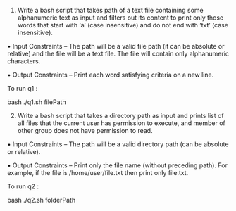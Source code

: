 1. Write a bash script that takes path of a text file containing some alphanumeric text as input and filters out its content to print only those words that start with ‘a’ (case insensitive) and do not end with ‘txt’ (case insensitive).

• Input Constraints – The path will be a valid file path (it can be absolute or relative) and the file will be a text file. The file will contain only alphanumeric characters.

• Output Constraints – Print each word satisfying criteria on a new line.


To run q1 : 

bash ./q1.sh filePath


2. Write a bash script that takes a directory path as input and prints list of all files that the current user has permission to execute, and member of other group does not have permission to read.

• Input Constraints – The path will be a valid directory path (can be absolute or relative).

• Output Constraints – Print only the file name (without preceding path). For example, if the file is /home/user/file.txt then print only file.txt.


To run q2 : 

bash ./q2.sh folderPath

